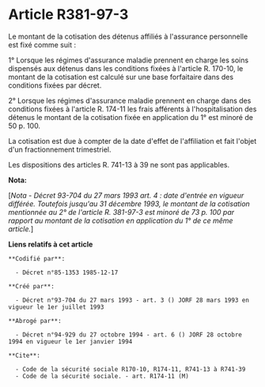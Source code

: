 # Article R381-97-3

Le montant de la cotisation des détenus affiliés à l'assurance personnelle est fixé comme suit : 

1° Lorsque les régimes d'assurance maladie prennent en charge les soins dispensés aux détenus dans les conditions fixées à
l'article R. 170-10, le montant de la cotisation est calculé sur une base forfaitaire dans des conditions fixées par décret. 

2° Lorsque les régimes d'assurance maladie prennent en charge dans des conditions fixées à l'article R. 174-11 les frais
afférents à l'hospitalisation des détenus le montant de la cotisation fixée en application du 1° est minoré de 50 p. 100. 

La cotisation est due à compter de la date d'effet de l'affiliation       et fait l'objet d'un fractionnement trimestriel. 

Les dispositions des articles R. 741-13 à 39 ne sont pas applicables.

**Nota:**

[*Nota - Décret 93-704 du 27 mars 1993 art. 4 : date d'entrée en vigueur différée. Toutefois jusqu'au 31 décembre 1993, le
montant de la cotisation mentionnée au 2° de l'article R. 381-97-3 est minoré de 73 p. 100 par rapport au montant de la
cotisation en application du 1° de ce même article.*]

**Liens relatifs à cet article**

	**Codifié par**:

	  - Décret n°85-1353 1985-12-17

	**Créé par**:

	  - Décret n°93-704 du 27 mars 1993 - art. 3 () JORF 28 mars 1993 en vigueur le 1er juillet 1993

	**Abrogé par**:

	  - Décret n°94-929 du 27 octobre 1994 - art. 6 () JORF 28 octobre 1994 en vigueur le 1er janvier 1994

	**Cite**:

	  - Code de la sécurité sociale R170-10, R174-11, R741-13 à R741-39
	  - Code de la sécurité sociale. - art. R174-11 (M)
